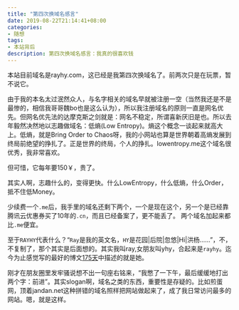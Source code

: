 ```yaml
---
title: "第四次换域名感言"
date: 2019-08-22T21:14:41+08:00
categories:
- 随想
tags:
- 本站背后
description: 第四次换域名感言：我真的很喜欢钱
---
```


本站目前域名是rayhy.com，这已经是我第四次换域名了。前两次只是在玩票，暂不说它。

由于我的本名太过泯然众人，与名字相关的域名早就被注册一空（当然我还是不是最惨的，相信我哥哥魏bo也是这么认为），所以我注册域名的原则一直是网名优先。但网名优先法的达摩克斯之剑就是：网名不稳定，所谓喜新厌旧是也。所以去年毅然决然地以志趣做域名：低熵(Low Entropy)。熵这个概念一谈起来就高大上。低熵，就是Bring Order to Chaos呀，我的小网站也算是世界朝着高熵发展到终局前绝望的挣扎了。正是世界的终局，个人的挣扎。lowentropy.me这个域名很优秀，我非常喜欢。

但可惜，它每年要150￥，贵了。

其实人啊，志趣什么的，变得更快。什么LowEntropy，什么低熵，什么Order，抵不住低Money。

少续费一个`.me`后，我手里的域名还剩下两个，一个是现在这个，另一个是已经靠腾讯云优惠券买了10年的`.cn`，而且已经备案了，更不能丢了。
两个域名加起来都比`.me`便宜。

至于`RAYHY`代表什么？“`Ray`是我的英文名，`HY`是花园|后院|忽悠|Hi|洪杨......”，不，不复制了，那个其实是后面想的。其实我叫ray,女朋友叫yhy，合起来是`rayhy`。迄今为止感觉写的最好的博文[175天](https://rayhy.com/blog/20190315-175%E5%A4%A9/)中描述的就是她。

刚才在朋友圈里发牢骚说想不出一句座右铭来，“我憋了一下午，最后缓缓地打出两个字：前进”。其实slogan啊，域名之类的东西，重要性是存疑的。比如煎蛋网，顶着jandan.net这种拼错的域名照样把网站做起来了，成了我日常访问最多的网站。嗯，就是这样。
